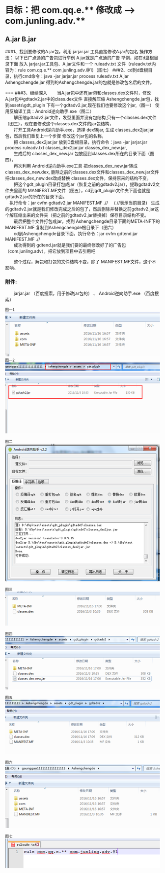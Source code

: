 ﻿目标：把  com.qq.e.**   修改成  —>  com.junling.adv.**
===
A.jar                                  B.jar
-------

###1、找到要修改的A.jar包，利用  jarjar.jar 工具直接修改A.jar的包名
操作方法：
以下已广点通的广告包进行举例 A.jar就是广点通的广告
举例，如在d盘根目录下面 放入 jarjar.jar工具包、A.jar文件和一个
ruleadv.txt 文件（ruleadv.txt内容为：rule com.qq.e.** com.junling.adv.@1）（图七）
###2、cd到d盘根目录，执行cmd命令：java -jar jarjar.jar process ruleadv.txt A.jar Ashengchengde.jar
得到的Ashengchengde.jar的包就是修改包名后的文件。

===
###3、继续深入
　　当A.jar包中还有jar包和classes.dex文件时，修改A.jar包中gdtadv2.jar中的class.dex文件
直接解压缩 Ashengchengde.jar包，找到assets\gdt_plugin 下有一个gdtadv2.jar,现在我们也要修改这个jar,（图一）  使用反编译工具：Android逆向助手.exe（图二）<br>
　　解压缩gdtadv2.jar文件，发型里面并没有包结构,只有一个classes.dex文件（图三），现在要修改这个classes.dex文件的jar包结构，<br>
　　打开工具Android逆向助手.exe，选择 dex转jar, 生成 classes_dex2jar.jar 包，然后我们重复上一个步骤 修改这个jar包的名称，<br>
　　把 classes_dex2jar.jar 放到D盘根目录，执行命令：java -jar jarjar.jar process ruleadv.txt classes_dex2jar.jar classes_dex_new.jar,<br>
　　生成后的 classes_dex_new.jar 包放回到classes.dex所在的目录下面（图四），<br>
　　再次利用 Android逆向助手.exe工具 把classes_dex_new.jar转成classes_dex_new.dex,
删除之前的classes.dex文件和classes_dex_new.jar文件把classes_dex_new.dex改成替换
classes.dex文件，保持原来的结构不变。<br>
　　把这个gdt_plugin目录打包成jar（恢复之前的gdtadv2.jar），提取gdtadv2文件夹里面的 MANIFEST.MF文件（图五），cd到gdt_plugin文件夹下面也就是gdtadv2.jar的所在的目录下面。<br>
　执行命令：jar cvfm gdtadv2.jar MANIFEST.MF  .//     (.//表示当前目录)   生成的gdtadv2.jar就是我们修改完成之后的包了，然后删除并替换之前gdtadv2.jar这个解压缩出来的文件夹（把之前的gdtadv2.jar替换掉）保存目录结构不变。<br>
　　最后把整个文件打包成jar，找到 Ashengchengde目录下面的META-INF下的MANIFEST.MF
复制到Ashengchengde根目录下（图六）<br>
　　cd到Ashengchengde目录下面，执行命令：jar cvfm gdtend.jar MANIFEST.MF  .// <br>
　　成功得到的  gdtend.jar就是我们要的最终修改好了的广告包（com.junling.adv），把它放到项目中去引用吧<br>

　　整个过程，解包和打包的文件结构不变，除了 MANIFEST.MF文件，这个不影响。<br>



### 附件:
 　　jarjar.jar （百度搜索，用于修改jar包的）  、  Android逆向助手.exe （百度搜索）<br>


`图一1`<br>
	![image](https://github.com/chengzipi/exampleTools/raw/master/images-folder/jar_one.png "图一1")
<br>`图一2`<br>
	![image](https://github.com/chengzipi/exampleTools/raw/master/images-folder/jar_one_2.png "图一 2")
	
`图二`<br>
	![image](https://github.com/chengzipi/exampleTools/raw/master/images-folder/jar_two.png "图二")
 
`图三`<br>
	![image](https://github.com/chengzipi/exampleTools/raw/master/images-folder/jar_three.png "图三")
 
`图四`<br>
    ![image](https://github.com/chengzipi/exampleTools/raw/master/images-folder/jar_four.png "图四")
	 
`图五`<br>
	![image](https://github.com/chengzipi/exampleTools/raw/master/images-folder/jar_five.png "图五")
	
`图六`<br>
	![image](https://github.com/chengzipi/exampleTools/raw/master/images-folder/jar_six.png "图六")
	
`图七`<br>
	![image](https://github.com/chengzipi/exampleTools/raw/master/images-folder/jar_seven.png "图七")
  
